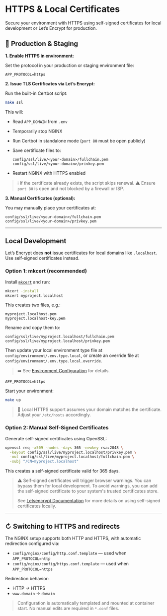 # HTTPS & Local Certificates

Secure your environment with HTTPS using self-signed certificates for local development or Let’s Encrypt for production.

## 🔐 Production & Staging

**1. Enable HTTPS in environment:**

Set the protocol in your production or staging environment file:

```dotenv
APP_PROTOCOL=https
```

**2. Issue TLS Certificates via Let’s Encrypt:**

Run the built-in Certbot script:

```bash
make ssl
```

This will:

- Read `APP_DOMAIN` from `.env`

- Temporarily stop NGINX

- Run Certbot in standalone mode (`port 80` must be open publicly)

- Save certificate files to:

  ```
  config/ssl/live/<your-domain>/fullchain.pem
  config/ssl/live/<your-domain>/privkey.pem
  ```

- Restart NGINX with HTTPS enabled

> ℹ️ If the certificate already exists, the script skips renewal.
> ⚠️ Ensure `port 80` is open and not blocked by a firewall or ISP.

**3. Manual Certificates (optional):**

   You may manually place your certificates at:

   ```
   config/ssl/live/<your-domain>/fullchain.pem
   config/ssl/live/<your-domain>/privkey.pem
   ```

---

## Local Development

Let’s Encrypt does **not** issue certificates for local domains like `.localhost`. Use self-signed certificates instead.

### Option 1: mkcert (recommended)

Install [`mkcert`](https://github.com/FiloSottile/mkcert) and run:

```bash
mkcert -install
mkcert myproject.localhost
```

This creates two files, e.g.:

```
myproject.localhost.pem
myproject.localhost-key.pem
```

Rename and copy them to:

```
config/ssl/live/myproject.localhost/fullchain.pem
config/ssl/live/myproject.localhost/privkey.pem
```

Then update your local environment type file at `config/environment/.env.type.local`, or create an override file at  
`config/environment/.env.type.local.override`.

> ➡️ See [Environment Configuration](environment-configuration.md) for details.

```dotenv
APP_PROTOCOL=https
```

Start your environment:

```bash
make up
```

> 📌 Local HTTPS support assumes your domain matches the certificate. Adjust your `/etc/hosts` accordingly.

### Option 2: Manual Self-Signed Certificates

Generate self-signed certificates using OpenSSL:

```bash
openssl req -x509 -nodes -days 365 -newkey rsa:2048 \
  -keyout config/ssl/live/myproject.localhost/privkey.pem \
  -out config/ssl/live/myproject.localhost/fullchain.pem \
  -subj "/CN=myproject.localhost"
```

This creates a self-signed certificate valid for 365 days.

> ⚠️ Self-signed certificates will trigger browser warnings. You can bypass them for local development.
> To avoid warnings, you can add the self-signed certificate to your system's trusted certificates store.
> 
> See [Letsencrypt Documentation](https://letsencrypt.org/docs/certificates-for-localhost/) for more details on using self-signed certificates locally.
>

---

## ↻ Switching to HTTPS and redirects

The NGINX setup supports both HTTP and HTTPS, with automatic redirection configured via:

* `config/nginx/config/http.conf.template` — used when `APP_PROTOCOL=http`
* `config/nginx/config/https.conf.template` — used when `APP_PROTOCOL=https`

Redirection behavior:

* HTTP → HTTPS
* `www.domain` → `domain`

> Configuration is automatically templated and mounted at container start. No manual edits are required in `*.conf` files.
